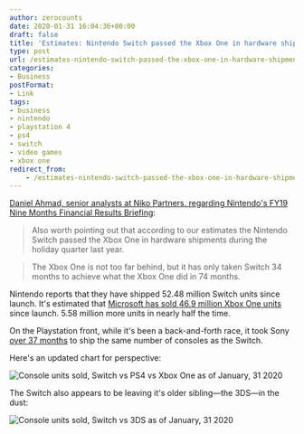 ```yaml
---
author: zerocounts
date: 2020-01-31 16:04:36+00:00
draft: false
title: 'Estimates: Nintendo Switch passed the Xbox One in hardware shipments'
type: post
url: /estimates-nintendo-switch-passed-the-xbox-one-in-hardware-shipments/
categories:
- Business
postFormat:
- Link
tags:
- business
- nintendo
- playstation 4
- ps4
- switch
- video games
- xbox one
redirect_from:
    - /estimates-nintendo-switch-passed-the-xbox-one-in-hardware-shipments/
---
```


[Daniel Ahmad, senior analysts at Niko Partners, regarding Nintendo's FY19 Nine Months Financial Results Briefing](https://twitter.com/zhugeex/status/1222791665624190979?s=21):

> Also worth pointing out that according to our estimates the Nintendo Switch passed the Xbox One in hardware shipments during the holiday quarter last year.

> The Xbox One is not too far behind, but it has only taken Switch 34 months to achieve what the Xbox One did in 74 months.

Nintendo reports that they have shipped 52.48 million Switch units since launch. It's estimated that [Microsoft has sold 46.9 million Xbox One units](https://www.cnbc.com/2019/10/08/why-microsoft-xbox-isnt-as-popular-in-japan-as-sonys-playstation.html) since launch. 5.58 million more units in nearly half the time.

On the Playstation front, while it's been a back-and-forth race, it took Sony [over 37 months](https://www.sie.com/en/corporate/release/2016/161207b.html) to ship the same number of consoles as the Switch.

Here's an updated chart for perspective:

![Console units sold, Switch vs PS4 vs Xbox One as of January, 31 2020](/2020-01-31-units-sold-switch-ps4-xboxone.png)

The Switch also appears to be leaving it's older sibling—the 3DS—in the dust:

![Console units sold, Switch vs 3DS as of January, 31 2020](/2020-01-31-units-sold-switch-3ds.png)